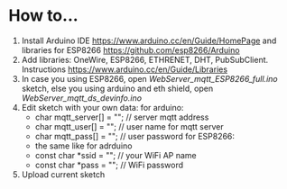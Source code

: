 # How to...

1. Install Arduino IDE https://www.arduino.cc/en/Guide/HomePage and libraries for ESP8266 https://github.com/esp8266/Arduino
2. Add libraries: OneWire, ESP8266, ETHRENET, DHT, PubSubClient. Instructions https://www.arduino.cc/en/Guide/Libraries
3. In case you using ESP8266, open *WebServer_mqtt_ESP8266_full.ino* sketch, else you using arduino and eth shield, open *WebServer_mqtt_ds_devinfo.ino*
4. Edit sketch with your own data:
  for arduino:
    - char mqtt_server[] = ""; // server mqtt address
    - char mqtt_user[] = ""; // user name for mqtt server
    - char mqtt_pass[] = ""; // user password
  for ESP8266:
    - the same like for adrduino
    - const char *ssid =  ""; // your WiFi AP name
    - const char *pass =  ""; // WiFi password
5. Upload current sketch
